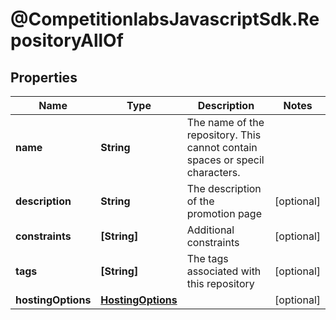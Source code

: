 # @CompetitionlabsJavascriptSdk.RepositoryAllOf

## Properties

Name | Type | Description | Notes
------------ | ------------- | ------------- | -------------
**name** | **String** | The name of the repository. This cannot contain spaces or specil characters. | 
**description** | **String** | The description of the promotion page | [optional] 
**constraints** | **[String]** | Additional constraints | [optional] 
**tags** | **[String]** | The tags associated with this repository | [optional] 
**hostingOptions** | [**HostingOptions**](HostingOptions.md) |  | [optional] 



